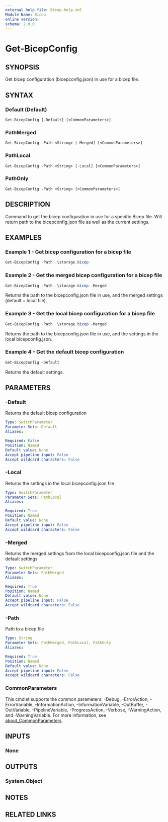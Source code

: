 ```yaml
---
external help file: Bicep-help.xml
Module Name: Bicep
online version:
schema: 2.0.0
---
```


# Get-BicepConfig

## SYNOPSIS
Get bicep configuration (bicepconfig.json) in use for a bicep file.

## SYNTAX

### Default (Default)
```
Get-BicepConfig [-Default] [<CommonParameters>]
```

### PathMerged
```
Get-BicepConfig -Path <String> [-Merged] [<CommonParameters>]
```

### PathLocal
```
Get-BicepConfig -Path <String> [-Local] [<CommonParameters>]
```

### PathOnly
```
Get-BicepConfig -Path <String> [<CommonParameters>]
```

## DESCRIPTION
Command to get the bicep configuration in use for a specific Bicep file. Will return path to the bicepconfig.json file as well as the current settings.

## EXAMPLES

### Example 1 - Get bicep configuration for a bicep file
```powershell
Get-BicepConfig -Path .\storage.bicep
```

### Example 2 - Get the merged bicep configuration for a bicep file
```powershell
Get-BicepConfig -Path .\storage.bicep -Merged
```

Returns the path to the bicepconfig.json file in use, and the merged settings (default + local file).

### Example 3 - Get the local bicep configuration for a bicep file
```powershell
Get-BicepConfig -Path .\storage.bicep -Merged
```

Returns the path to the bicepconfig.json file in use, and the settings in the local bicepconfig.json.

### Example 4 - Get the default bicep configuration
```powershell
Get-BicepConfig -Default
```

Returns the default settings.

## PARAMETERS

### -Default
Returns the default bicep configuration

```yaml
Type: SwitchParameter
Parameter Sets: Default
Aliases:

Required: False
Position: Named
Default value: None
Accept pipeline input: False
Accept wildcard characters: False
```

### -Local
Returns the settings in the local bicepconfig.json file

```yaml
Type: SwitchParameter
Parameter Sets: PathLocal
Aliases:

Required: True
Position: Named
Default value: None
Accept pipeline input: False
Accept wildcard characters: False
```

### -Merged
Returns the merged settings from the local bicepconfig.json file and the default settings

```yaml
Type: SwitchParameter
Parameter Sets: PathMerged
Aliases:

Required: True
Position: Named
Default value: None
Accept pipeline input: False
Accept wildcard characters: False
```

### -Path
Path to a bicep file

```yaml
Type: String
Parameter Sets: PathMerged, PathLocal, PathOnly
Aliases:

Required: True
Position: Named
Default value: None
Accept pipeline input: False
Accept wildcard characters: False
```

### CommonParameters
This cmdlet supports the common parameters: -Debug, -ErrorAction, -ErrorVariable, -InformationAction, -InformationVariable, -OutBuffer, -OutVariable, -PipelineVariable, -ProgressAction, -Verbose, -WarningAction, and -WarningVariable. For more information, see [about_CommonParameters](http://go.microsoft.com/fwlink/?LinkID=113216).

## INPUTS

### None

## OUTPUTS

### System.Object
## NOTES

## RELATED LINKS

